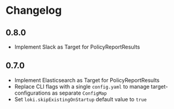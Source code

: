 # Changelog

## 0.8.0

* Implement Slack as Target for PolicyReportResults
## 0.7.0

* Implement Elasticsearch as Target for PolicyReportResults
* Replace CLI flags with a single `config.yaml` to manage target-configurations as separate `ConfigMap`
* Set `loki.skipExistingOnStartup` default value to `true`